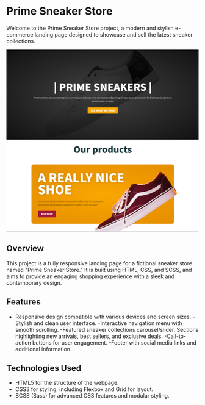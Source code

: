 # Prime Sneaker Store

Welcome to the Prime Sneaker Store project, a modern and stylish e-commerce landing page designed to showcase and sell the latest sneaker collections.

![Prime Landing Page Screenshot](screeenshot8000.png)
![Prime Landing Page Screenshot](screenshot9000.png)

## Overview

This project is a fully responsive landing page for a fictional sneaker store named "Prime Sneaker Store." It is built using HTML, CSS, and SCSS, and aims to provide an engaging shopping experience with a sleek and contemporary design.

## Features

- Responsive design compatible with various devices and screen sizes.
-Stylish and clean user interface.
-Interactive navigation menu with smooth scrolling.
-Featured sneaker collections carousel/slider.
Sections highlighting new arrivals, best sellers, and exclusive deals.
-Call-to-action buttons for user engagement.
-Footer with social media links and additional information.

## Technologies Used

- HTML5 for the structure of the webpage.
- CSS3 for styling, including Flexbox and Grid for layout.
- SCSS (Sass) for advanced CSS features and modular styling.

